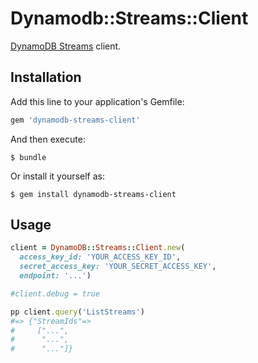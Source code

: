 # Dynamodb::Streams::Client

[DynamoDB Streams](http://docs.aws.amazon.com/amazondynamodb/latest/developerguide/Streams.html) client.

## Installation

Add this line to your application's Gemfile:

```ruby
gem 'dynamodb-streams-client'
```

And then execute:

    $ bundle

Or install it yourself as:

    $ gem install dynamodb-streams-client

## Usage

```ruby
client = DynamoDB::Streams::Client.new(
  access_key_id: 'YOUR_ACCESS_KEY_ID',
  secret_access_key: 'YOUR_SECRET_ACCESS_KEY',
  endpoint: '...')

#client.debug = true

pp client.query('ListStreams')
#=> {"StreamIds"=>
#     ["...",
#      "...",
#      "..."]}
```
